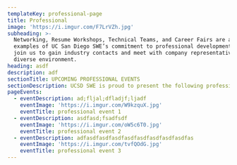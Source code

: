 ```yaml
---
templateKey: professional-page
title: Professional
image: 'https://i.imgur.com/F7LrVZh.jpg'
subheading: >-
  Networking, Resume Workshops, Technical Teams, and Career Fairs are all
  examples of UC San Diego SWE’s commitment to professional development. Come
  join us to gain industry contacts and meet with company representatives in a
  diverse environment.
heading: asdf
description: adf
sectionTitle: UPCOMING PROFESSIONAL EVENTS
sectionDescription: UCSD SWE is proud to present the following professional events
pageEvents:
  - eventDescription: ad;fljal;dfladjf;ljadf
    eventImage: 'https://i.imgur.com/W9kzquX.jpg'
    eventTitle: professional event 1
  - eventDescription: asdfasd;fsadfsdf
    eventImage: 'https://i.imgur.com/oW5c6T0.jpg'
    eventTitle: professional event 2
  - eventDescription: adfasdfasdfasdfasdfasdfasdfasdfasdfas
    eventImage: 'https://i.imgur.com/tvfQOdG.jpg'
    eventTitle: professional event 3
---
```


